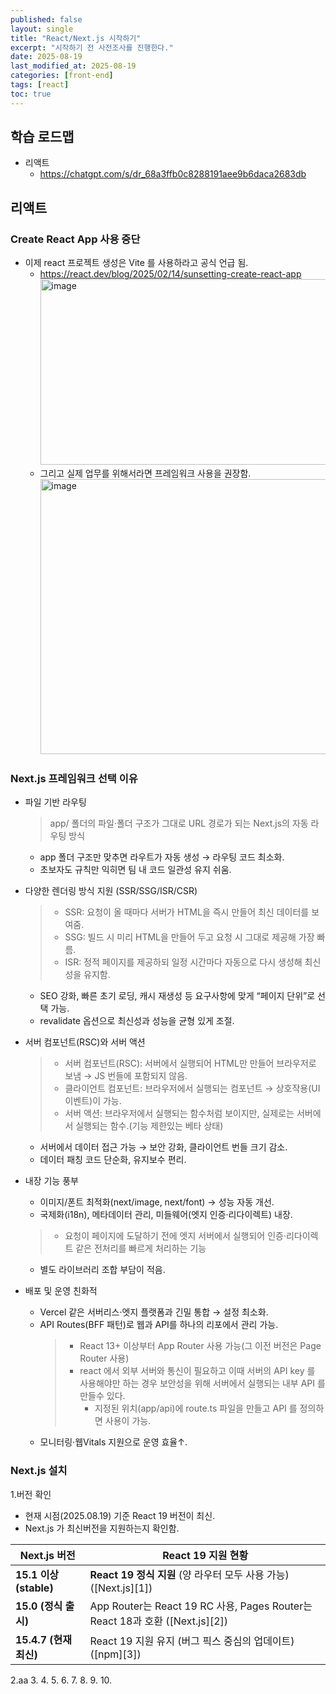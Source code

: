 ```yaml
---
published: false
layout: single
title: "React/Next.js 시작하기"
excerpt: "시작하기 전 사전조사를 진행한다."
date: 2025-08-19
last_modified_at: 2025-08-19
categories: [front-end]
tags: [react]
toc: true
---
```



## 학습 로드맵
- 리액트
  - https://chatgpt.com/s/dr_68a3ffb0c8288191aee9b6daca2683db

## 리액트
### Create React App 사용 중단
  - 이제 react 프로젝트 생성은 Vite 를 사용하라고 공식 언급 됨.
    - https://react.dev/blog/2025/02/14/sunsetting-create-react-app
      <img width="898" height="297" alt="image" src="https://github.com/user-attachments/assets/6077dbeb-58f9-45fc-9cf2-423401cf6560" />
    - 그리고 실제 업무를 위해서라면 프레임워크 사용을 권장함.
      <img width="937" height="440" alt="image" src="https://github.com/user-attachments/assets/34791107-fb8c-4b79-90f5-3cd18d3d69fe" />
      
### Next.js 프레임워크 선택 이유
  - 파일 기반 라우팅
    > app/ 폴더의 파일·폴더 구조가 그대로 URL 경로가 되는 Next.js의 자동 라우팅 방식
    - app 폴더 구조만 맞추면 라우트가 자동 생성 → 라우팅 코드 최소화.
    - 초보자도 규칙만 익히면 팀 내 코드 일관성 유지 쉬움.
      
  - 다양한 렌더링 방식 지원 (SSR/SSG/ISR/CSR)
    > - SSR: 요청이 올 때마다 서버가 HTML을 즉시 만들어 최신 데이터를 보여줌.
    > - SSG: 빌드 시 미리 HTML을 만들어 두고 요청 시 그대로 제공해 가장 빠름.
    > - ISR: 정적 페이지를 제공하되 일정 시간마다 자동으로 다시 생성해 최신성을 유지함.
    - SEO 강화, 빠른 초기 로딩, 캐시 재생성 등 요구사항에 맞게 “페이지 단위”로 선택 가능.
    - revalidate 옵션으로 최신성과 성능을 균형 있게 조절.
    
  - 서버 컴포넌트(RSC)와 서버 액션
    > - 서버 컴포넌트(RSC): 서버에서 실행되어 HTML만 만들어 브라우저로 보냄 → JS 번들에 포함되지 않음.
    > - 클라이언트 컴포넌트: 브라우저에서 실행되는 컴포넌트 → 상호작용(UI 이벤트)이 가능.
    > - 서버 액션: 브라우저에서 실행되는 함수처럼 보이지만, 실제로는 서버에서 실행되는 함수.(기능 제한있는 베타 상태)
     
    - 서버에서 데이터 접근 가능 → 보안 강화, 클라이언트 번들 크기 감소.
    - 데이터 패칭 코드 단순화, 유지보수 편리.
      
  - 내장 기능 풍부
    - 이미지/폰트 최적화(next/image, next/font) → 성능 자동 개선.
    - 국제화(i18n), 메타데이터 관리, 미들웨어(엣지 인증·리다이렉트) 내장.
    > - 요청이 페이지에 도달하기 전에 엣지 서버에서 실행되어 인증·리다이렉트 같은 전처리를 빠르게 처리하는 기능
    
    - 별도 라이브러리 조합 부담이 적음.
  
  - 배포 및 운영 친화적
    - Vercel 같은 서버리스·엣지 플랫폼과 긴밀 통합 → 설정 최소화.
    - API Routes(BFF 패턴)로 웹과 API를 하나의 리포에서 관리 가능.
      > - React 13+ 이상부터 App Router 사용 가능(그 이전 버전은 Page Router 사용)
      > - react 에서 외부 서버와 통신이 필요하고 이때 서버의 API key 를 사용해야만 하는 경우 보안성을 위해 서버에서 실행되는 내부 API 를 만들수 있다.
      >   - 지정된 위치(app/api)에 route.ts 파일을 만들고 API 를 정의하면 사용이 가능.
    - 모니터링·웹Vitals 지원으로 운영 효율↑.
   
### Next.js 설치
1.버전 확인
- 현재 시점(2025.08.19) 기준 React 19 버전이 최신.
- Next.js 가 최신버전을 지원하는지 확인함.

| Next.js 버전           | React 19 지원 현황                                                        |
| --------------------   | --------------------------------------------------------------------- |
| **15.1 이상 (stable)** | **React 19 정식 지원** (양 라우터 모두 사용 가능) ([Next.js][1])                    |
| **15.0 (정식 출시)**   | App Router는 React 19 RC 사용, Pages Router는 React 18과 호환 ([Next.js][2]) |
| **15.4.7 (현재 최신)** | React 19 지원 유지 (버그 픽스 중심의 업데이트) ([npm][3])                            |


2.aa
3.
4.
5.
6.
7.
8.
9.
10.



   
  
